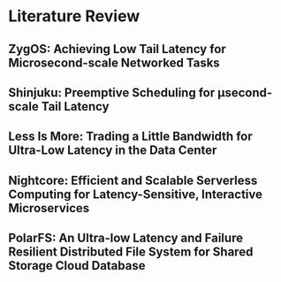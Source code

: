 # Literature Review

## ZygOS: Achieving Low Tail Latency for Microsecond-scale Networked Tasks

## Shinjuku: Preemptive Scheduling for μsecond-scale Tail Latency

## Less Is More: Trading a Little Bandwidth for Ultra-Low Latency in the Data Center

## Nightcore: Efficient and Scalable Serverless Computing for Latency-Sensitive, Interactive Microservices

## PolarFS: An Ultra-low Latency and Failure Resilient Distributed File System for Shared Storage Cloud Database

## 
